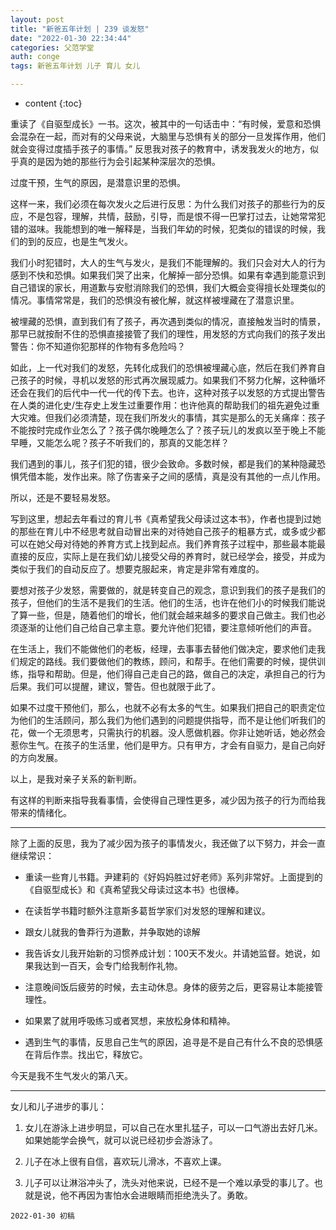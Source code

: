 ```yaml
---
layout: post
title: "新爸五年计划 | 239 谈发怒"
date: "2022-01-30 22:34:44"
categories: 父范学堂
auth: conge
tags: 新爸五年计划 儿子 育儿 女儿

---
```

* content
{:toc}

重读了《自驱型成长》一书。这次，被其中的一句话击中：“有时候，爱意和恐惧会混杂在一起，而对有的父母来说，大脑里与恐惧有关的部分一旦发挥作用，他们就会变得过度插手孩子的事情。” 反思我对孩子的教育中，诱发我发火的地方，似乎真的是因为她的那些行为会引起某种深层次的恐惧。

过度干预，生气的原因，是潜意识里的恐惧。





这样一来，我们必须在每次发火之后进行反思：为什么我们对孩子的那些行为的反应，不是包容，理解，共情，鼓励，引导，而是恨不得一巴掌打过去，让她常常犯错的滋味。我能想到的唯一解释是，当我们年幼的时候，犯类似的错误的时候，我们的到的反应，也是生气发火。

我们小时犯错时，大人的生气与发火，是我们不能理解的。我们只会对大人的行为感到不快和恐惧。如果我们哭了出来，化解掉一部分恐惧。如果有幸遇到能意识到自己错误的家长，用道歉与安慰消除我们的恐惧，我们大概会变得擅长处理类似的情况。事情常常是，我们的恐惧没有被化解，就这样被埋藏在了潜意识里。

被埋藏的恐惧，直到我们有了孩子，再次遇到类似的情况，直接触发当时的情景，那早已就按耐不住的恐惧直接接管了我们的理性，用发怒的方式向我们的孩子发出警告：你不知道你犯那样的作物有多危险吗？

如此，上一代对我们的发怒，先转化成我们的恐惧被埋藏心底，然后在我们养育自己孩子的时候，寻机以发怒的形式再次展现威力。如果我们不努力化解，这种循坏还会在我们的后代中一代一代的传下去。也许，这种对孩子以发怒的方式提出警告在人类的进化史/生存史上发生过重要作用：也许他真的帮助我们的祖先避免过重大灾难。但我们必须清楚，现在我们所发火的事情，其实是那么的无关痛痒：孩子不能按时完成作业怎么了？孩子偶尔晚睡怎么了？孩子玩儿的发疯以至于晚上不能早睡，又能怎么呢？孩子不听我们的，那真的又能怎样？

我们遇到的事儿，孩子们犯的错，很少会致命。多数时候，都是我们的某种隐藏恐惧凭借本能，发作出来。除了伤害亲子之间的感情，真是没有其他的一点儿作用。

所以，还是不要轻易发怒。

写到这里，想起去年看过的育儿书《真希望我父母读过这本书》，作者也提到过她的那些在育儿中不经思考就自动冒出来的对待她自己孩子的粗暴方式，或多或少都可以在她父母对待她的养育方式上找到起点。我们养育孩子过程中，那些最本能最直接的反应，实际上是在我们幼儿接受父母的养育时，就已经学会，接受，并成为类似于我们的自动反应了。想要克服起来，肯定是非常有难度的。

要想对孩子少发怒，需要做的，就是转变自己的观念，意识到我们的孩子是我们的孩子，但他们的生活不是我们的生活。他们的生活，也许在他们小的时候我们能说了算一些，但是，随着他们的增长，他们就会越来越多的要求自己做主。我们也必须逐渐的让他们自己给自己拿主意。要允许他们犯错，要注意倾听他们的声音。

在生活上，我们不能做他们的老板，经理，去事事去替他们做决定，要求他们走我们规定的路线。我们要做他们的教练，顾问，和帮手。在他们需要的时候，提供训练，指导和帮助。但是，他们得自己走自己的路，做自己的决定，承担自己的行为后果。我们可以提醒，建议，警告。但也就限于此了。

如果不过度干预他们，那么，也就不必有太多的气生。如果我们把自己的职责定位为他们的生活顾问，那么我们为他们遇到的问题提供指导，而不是让他们听我们的花，做一个无须思考，只需执行的机器。没人愿做机器。你非让她听话，她必然会惹你生气。在孩子的生活里，他们是甲方。只有甲方，才会有自驱力，是自己向好的方向发展。

以上，是我对亲子关系的新判断。

有这样的判断来指导我看事情，会使得自己理性更多，减少因为孩子的行为而给我带来的情绪化。

-----

除了上面的反思，我为了减少因为孩子的事情发火，我还做了以下努力，并会一直继续常识：

* 重读一些育儿书籍。尹建莉的《好妈妈胜过好老师》系列非常好。上面提到的《自驱型成长》和《真希望我父母读过这本书》也很棒。

* 在读哲学书籍时额外注意斯多葛哲学家们对发怒的理解和建议。

* 跟女儿就我的鲁莽行为道歉，并争取她的谅解

* 我告诉女儿我开始新的习惯养成计划：100天不发火。并请她监督。她说，如果我达到一百天，会专门给我制作礼物。

* 注意晚间饭后疲劳的时候，去主动休息。身体的疲劳之后，更容易让本能接管理性。

* 如果累了就用呼吸练习或者冥想，来放松身体和精神。

* 遇到生气的事情，反思自己生气的原因，追寻是不是自己有什么不良的恐惧感在背后作祟。找出它，释放它。

今天是我不生气发火的第八天。

----

女儿和儿子进步的事儿：

1. 女儿在游泳上进步明显，可以自己在水里扎猛子，可以一口气游出去好几米。如果她能学会换气，就可以说已经初步会游泳了。

2. 儿子在冰上很有自信，喜欢玩儿滑冰，不喜欢上课。

3. 儿子可以让淋浴冲头了，洗头对他来说，已经不是一个难以承受的事儿了。也就是说，他不再因为害怕水会进眼睛而拒绝洗头了。勇敢。


```
2022-01-30 初稿
```
